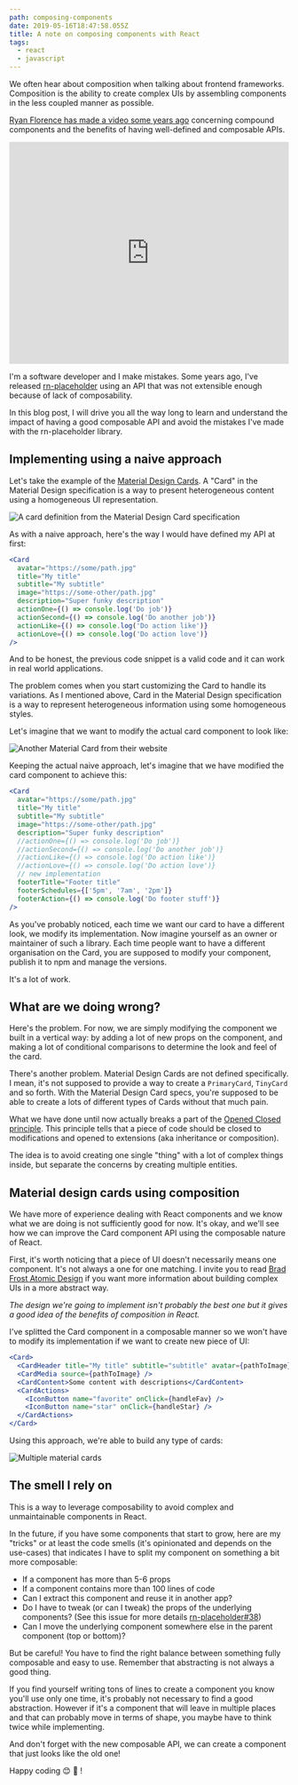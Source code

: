 ```yaml
---
path: composing-components
date: 2019-05-16T18:47:58.055Z
title: A note on composing components with React
tags:
  - react
  - javascript
---
```

We often hear about composition when talking about frontend frameworks. Composition is the ability to create complex UIs by assembling components in the less coupled manner as possible.


[Ryan Florence has made a video some years ago](https://www.youtube.com/watch?v=hEGg-3pIHlE) concerning compound components and the benefits of having well-defined and composable APIs.



<iframe width="100%" height="400" src="https://www.youtube.com/embed/hEGg-3pIHlE" frameborder="0" allow="accelerometer; autoplay; encrypted-media; gyroscope; picture-in-picture" allowfullscreen></iframe>



I'm a software developer and I make mistakes. Some years ago, I've released [rn-placeholder](https://github.com/mfrachet/rn-placeholder) using an API that was not extensible enough because of lack of composability.



In this blog post, I will drive you all the way long to learn and understand the impact of having a good composable API and avoid the mistakes I've made with the rn-placeholder library.



## Implementing using a naive approach

Let's take the example of the [Material Design Cards](https://material.io/design/components/cards.html). A "Card" in the Material Design specification is a way to present heterogeneous content using a homogeneous UI representation.

![A card definition from the Material Design Card specification](/assets/mio-design_assets_1ezntdj8h1j0bfkbl23lyzewjjvmzy_uv_cards-elements-2b.png "A card definition from the Material Design Card specification")

As with a naive approach, here's the way I would have defined my API at first:

```jsx
<Card
  avatar="https://some/path.jpg"
  title="My title"
  subtitle="My subtitle"
  image="https://some-other/path.jpg"
  description="Super funky description"
  actionOne={() => console.log('Do job')}
  actionSecond={() => console.log('Do another job')}
  actionLike={() => console.log('Do action like')}
  actionLove={() => console.log('Do action love')}
/>
```

And to be honest, the previous code snippet is a valid code and it can work in real world applications.

The problem comes when you start customizing the Card to handle its variations. As I mentioned above, Card in the Material Design specification is a way to represent heterogeneous information using some homogeneous styles.

Let's imagine that we want to modify the actual card component to look like:

![Another Material Card from their website](/assets/mio-design_assets_0b6xusjjsulxcutqtcvl0wurpww8_cards-dividers-2.png "Another Material Card from their website")

Keeping the actual naive approach, let's imagine that we have modified the card component to achieve this:

```jsx
<Card
  avatar="https://some/path.jpg"
  title="My title"
  subtitle="My subtitle"
  image="https://some-other/path.jpg"
  description="Super funky description"
  //actionOne={() => console.log('Do job')}
  //actionSecond={() => console.log('Do another job')}
  //actionLike={() => console.log('Do action like')}
  //actionLove={() => console.log('Do action love')}
  // new implementation
  footerTitle="Footer title"
  footerSchedules={['5pm', '7am', '2pm']}
  footerAction={() => console.log('Do footer stuff')}
/>
```

As you've probably noticed, each time we want our card to have a different look, we modify its implementation. Now imagine yourself as an owner or maintainer of such a library. Each time people want to have a different organisation on the Card, you are supposed to modify your component, publish it to npm and manage the versions.

It's a lot of work.

## What are we doing wrong?

Here's the problem. For now, we are simply modifying the component we built in a vertical way: by adding a lot of new props on the component, and making a lot of conditional comparisons to determine the look and feel of the card.

There's another problem. Material Design Cards are not defined specifically. I mean, it's not supposed to provide a way to create a `PrimaryCard`, `TinyCard` and so forth. With the Material Design Card specs, you're supposed to be able to create a lots of different types of Cards without that much pain.

What we have done until now actually breaks a part of the [Opened Closed principle](https://en.wikipedia.org/wiki/Open%E2%80%93closed_principle). This principle tells that a piece of code should be closed to modifications and opened to extensions (aka inheritance or composition).

The idea is to avoid creating one single "thing" with a lot of complex things inside, but separate the concerns by creating multiple entities.

## Material design cards using composition

We have more of experience dealing with React components and we know what we are doing is not sufficiently good for now. It's okay, and we'll see how we can improve the Card component API using the composable nature of React.

First, it's worth noticing that a piece of UI doesn't necessarily means one component. It's not always a one for one matching. I invite you to read [Brad Frost Atomic Design](http://bradfrost.com/blog/post/atomic-web-design/) if you want more information about building complex UIs in a more abstract way.

_The design we're going to implement isn't probably the best one but it gives a good idea of the benefits of composition in React._

I've splitted the Card component in a composable manner so we won't have to modify its implementation if we want to create new piece of UI:

```jsx
<Card>
  <CardHeader title="My title" subtitle="subtitle" avatar={pathToImage} />
  <CardMedia source={pathToImage} />
  <CardContent>Some content with descriptions</CardContent>
  <CardActions>
    <IconButton name="favorite" onClick={handleFav} />
    <IconButton name="star" onClick={handleStar} />
  </CardActions>
</Card>
```

Using this approach, we're able to build any type of cards:

![Multiple material cards](/assets/cards003.png "Multiple material cards")

## The smell I rely on

This is a way to leverage composability to avoid complex and unmaintainable components in React.

In the future, if you have some components that start to grow, here are my "tricks" or at least the code smells (it's opinionated and depends on the use-cases) that indicates I have to split my component on something a bit more composable:

* If a component has more than 5-6 props
* If a component contains more than 100 lines of code
* Can I extract this component and reuse it in another app?
* Do I have to tweak (or can I tweak) the props of the underlying components? (See this issue for more details [rn-placeholder#38](https://github.com/mfrachet/rn-placeholder/issues/38))
* Can I move the underlying component somewhere else in the parent component (top or bottom)? 

But be careful! You have to find the right balance between something fully composable and easy to use. Remember that abstracting is not always a good thing.



If you find yourself writing tons of lines to create a component you know you'll use only one time, it's probably not necessary to find a good abstraction. However if it's a component that will leave in multiple places and that can probably move in terms of shape, you maybe have to think twice while implementing.



And don't forget with the new composable API, we can create a component that just looks like the old one!



Happy coding :blush: :tada: !
